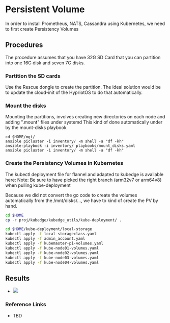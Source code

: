 # Persistent Volume

In order to install Prometheus, NATS, Cassandra using Kubernetes, we need to first create Persistency Volumes


## Procedures

The procedure assumes that you have 32G SD Card that you can partition into one 16G disk and seven 7G disks.

### Partition the SD cards

Use the Rescue dongle to create the partition. The ideal solution would be to update the cloud-init
of the HypriotOS to do that automatically.

### Mount the disks

Mounting the partitions, involves creating new directories on each node and adding ".mount" files under systemd
This kind of done automatically under by the mount-disks playbook

```
cd $HOME/mgt/
ansible picluster -i inventory/ -m shell -a "df -kh"
ansible-playbook -i inventory/ playbooks/mount_disks.yaml
ansible picluster -i inventory/ -m shell -a "df -kh"
```

### Create the Persistency Volumes in Kubernetes

The kubectl deployment file for flannel and adapted to kubedge is available here:
Note: Be sure to have picked the right branch (arm32v7 or arm64v8) when pulling kube-deployment

Because we did not convert the go code to create the volumes automatically from the /mnt/disks/...,
we have to kind of create the PV by hand.
```bash
cd $HOME
cp -r proj/kubedge/kubedge_utils/kube-deployment/ .

cd $HOME/kube-deployment/local-storage
kubectl apply -f local-storageclass.yaml
kubectl apply -f admin_account.yaml
kubectl apply -f kubemaster-pi-volumes.yaml
kubectl apply -f kube-node01-volumes.yaml
kubectl apply -f kube-node02-volumes.yaml
kubectl apply -f kube-node03-volumes.yaml
kubectl apply -f kube-node04-volumes.yaml
```

## Results

- ![](/images/kubernetes/cluster2_volumes.png)

### Reference Links

- TBD